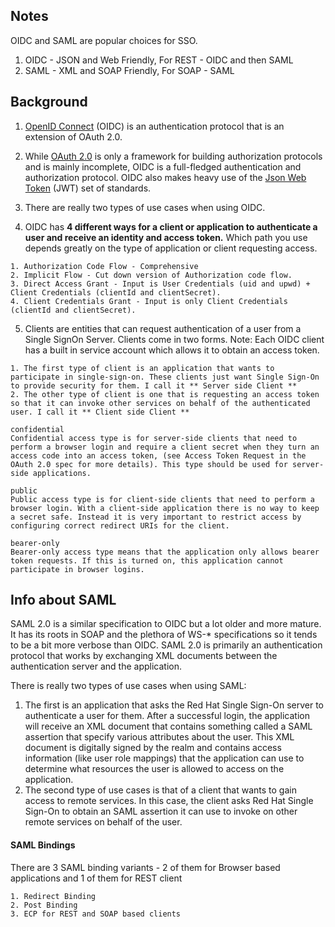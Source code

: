 ## Notes
OIDC and SAML are popular choices for SSO.
1. OIDC - JSON and Web Friendly, For REST - OIDC and then SAML
2. SAML - XML and SOAP Friendly, For SOAP - SAML

## Background
1. [OpenID Connect](http://openid.net/connect/) (OIDC) is an authentication protocol that is an extension of OAuth 2.0.
 
2. While [OAuth 2.0](https://tools.ietf.org/html/rfc6749) is only a framework for building authorization protocols and is mainly incomplete, OIDC is a full-fledged authentication and authorization protocol. OIDC also makes heavy use of the [Json Web Token](https://jwt.io/) (JWT) set of standards.
 
3. There are really two types of use cases when using OIDC.
 
4. OIDC has **4 different ways for a client or application to authenticate a user and receive an identity and access token.** Which path you use depends greatly on the type of application or client requesting access.
```
1. Authorization Code Flow - Comprehensive
2. Implicit Flow - Cut down version of Authorization code flow.
3. Direct Access Grant - Input is User Credentials (uid and upwd) + Client Credentials (clientId and clientSecret).
4. Client Credentials Grant - Input is only Client Credentials (clientId and clientSecret).
```
5. Clients are entities that can request authentication of a user from a Single SignOn Server. Clients come in two forms. Note: Each OIDC client has a built in service account which allows it to obtain an access token.
```
1. The first type of client is an application that wants to participate in single-sign-on. These clients just want Single Sign-On to provide security for them. I call it ** Server side Client **
2. The other type of client is one that is requesting an access token so that it can invoke other services on behalf of the authenticated user. I call it ** Client side Client **

confidential
Confidential access type is for server-side clients that need to perform a browser login and require a client secret when they turn an access code into an access token, (see Access Token Request in the OAuth 2.0 spec for more details). This type should be used for server-side applications.

public
Public access type is for client-side clients that need to perform a browser login. With a client-side application there is no way to keep a secret safe. Instead it is very important to restrict access by configuring correct redirect URIs for the client.

bearer-only
Bearer-only access type means that the application only allows bearer token requests. If this is turned on, this application cannot participate in browser logins.
```


## Info about SAML
SAML 2.0 is a similar specification to OIDC but a lot older and more mature. It has its roots in SOAP and the plethora of WS-* specifications so it tends to be a bit more verbose than OIDC. SAML 2.0 is primarily an authentication protocol that works by exchanging XML documents between the authentication server and the application.
 
There is really two types of use cases when using SAML:
1. The first is an application that asks the Red Hat Single Sign-On server to authenticate a user for them. After a successful login, the application will receive an XML document that contains something called a SAML assertion that specify various attributes about the user. This XML document is digitally signed by the realm and contains access information (like user role mappings) that the application can use to determine what resources the user is allowed to access on the application.
2. The second type of use cases is that of a client that wants to gain access to remote services. In this case, the client asks Red Hat Single Sign-On to obtain an SAML assertion it can use to invoke on other remote services on behalf of the user.

#### SAML Bindings
There are 3 SAML binding variants - 2 of them for Browser based applications and 1 of them for REST client
```
1. Redirect Binding
2. Post Binding
3. ECP for REST and SOAP based clients
```
